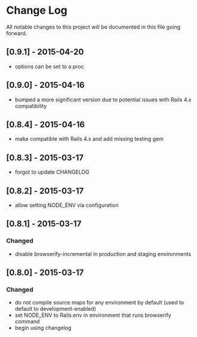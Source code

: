 # Change Log
All notable changes to this project will be documented in this file going forward.

## [0.9.1] - 2015-04-20
- options can be set to a proc

## [0.9.0] - 2015-04-16
- bumped a more significant version due to potential issues with Rails 4.x compatibility

## [0.8.4] - 2015-04-16
- make compatible with Rails 4.x and add missing testing gem

## [0.8.3] - 2015-03-17
- forgot to update CHANGELOG

## [0.8.2] - 2015-03-17
- allow setting NODE_ENV via configuration

## [0.8.1] - 2015-03-17
### Changed
- disable browserify-incremental in production and staging environments

## [0.8.0] - 2015-03-17
### Changed
- do not compile source maps for any environment by default (used to default to development-enabled)
- set NODE_ENV to Rails.env in environment that runs browserify command
- begin using changelog
